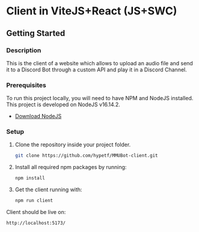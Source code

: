 # Client in ViteJS+React (JS+SWC)

## Getting Started

### Description

This is the client of a website which allows to upload an
audio file and send it to a Discord Bot through a custom API and play it in a Discord Channel.

### Prerequisites

To run this project locally, you will need to have NPM and NodeJS installed.<br/>
This project is developed on NodeJS v16.14.2.<br/>

-   [Download NodeJS](https://nodejs.org/en/download/)

### Setup

1. Clone the repository inside your project folder.
    ```sh
    git clone https://github.com/hypetf/MMUBot-client.git
    ```
2. Install all required npm packages by running:
    ```sh
    npm install
    ```
3. Get the client running with:
    ```sh
    npm run client
    ```

Client should be live on:

```sh
http://localhost:5173/
```
